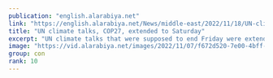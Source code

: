 ```yaml
---
publication: "english.alarabiya.net"
link: "https://english.alarabiya.net/News/middle-east/2022/11/18/UN-climate-talks-COP27-extended-to-Saturday"
title: "UN climate talks, COP27, extended to Saturday"
excerpt: "UN climate talks that were supposed to end Friday were extended by another day as negotiators seek to break a deadlock over creating a fund for nations"
image: "https://vid.alarabiya.net/images/2022/11/07/f672d520-7e00-4bff-aec5-c057a6d1af00/f672d520-7e00-4bff-aec5-c057a6d1af00_16x9_600x338.jpg"
group: con
rank: 10
---
```

